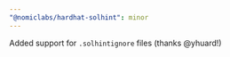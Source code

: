 ```yaml
---
"@nomiclabs/hardhat-solhint": minor
---
```


Added support for `.solhintignore` files (thanks @yhuard!)
